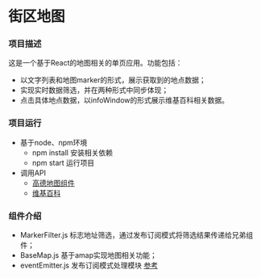 # 街区地图

### 项目描述

这是一个基于React的地图相关的单页应用。功能包括：

- 以文字列表和地图marker的形式，展示获取到的地点数据；
- 实现实时数据筛选，并在两种形式中同步体现；
- 点击具体地点数据，以infoWindow的形式展示维基百科相关数据。

### 项目运行

- 基于node、npm环境
    + npm install 安装相关依赖
    + npm start 运行项目
- 调用API
    + [高德地图组件](https://elemefe.github.io/react-amap/components/map)
    + [维基百科](https://elemefe.github.io/react-amap/components/map)

### 组件介绍
- MarkerFilter.js 标志地址筛选，通过发布订阅模式将筛选结果传递给兄弟组件；
- BaseMap.js 基于amap实现地图相关功能；
- eventEmitter.js 发布订阅模式处理模块 [参考](https://github.com/sunyongjian/blog/issues/27)



